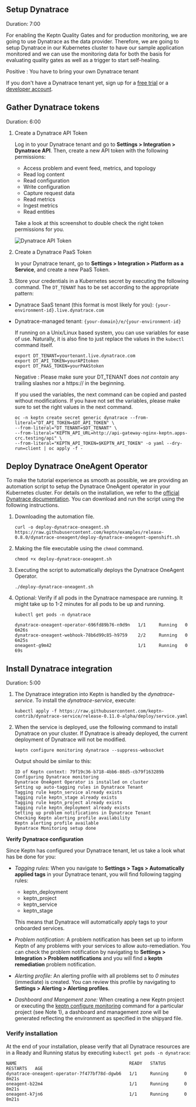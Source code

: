 
## Setup Dynatrace
Duration: 7:00

For enabling the Keptn Quality Gates and for production monitoring, we are going to use Dynatrace as the data provider. Therefore, we are going to setup Dynatrace in our Kubernetes cluster to have our sample application monitored and we can use the monitoring data for both the basis for evaluating quality gates as well as a trigger to start self-healing.

Positive
: You have to bring your own Dynatrace tenant

If you don't have a Dynatrace tenant yet, sign up for a [free trial](https://www.dynatrace.com/trial/) or a [developer account](https://www.dynatrace.com/developer/).

## Gather Dynatrace tokens
Duration: 6:00

1. Create a Dynatrace API Token

    Log in to your Dynatrace tenant and go to **Settings > Integration > Dynatrace API**. Then, create a new API token with the following permissions:

    - Access problem and event feed, metrics, and topology
    - Read log content
    - Read configuration
    - Write configuration
    - Capture request data
    - Read metrics
    - Ingest metrics
    - Read entities

    Take a look at this screenshot to double check the right token permissions for you.

    ![Dynatrace API Token](./assets/dt_api_token.png)

1. Create a Dynatrace PaaS Token

    In your Dynatrace tenant, go to **Settings > Integration > Platform as a Service**, and create a new PaaS Token.

1. Store your credentials in a Kubernetes secret by executing the following command. The `DT_TENANT` has to be set according to the appropriate pattern:
  - Dynatrace SaaS tenant (this format is most likely for you): `{your-environment-id}.live.dynatrace.com`
  - Dynatrace-managed tenant: `{your-domain}/e/{your-environment-id}`

    If running on a Unix/Linux based system, you can use variables for ease of use. Naturally, it is also fine to just replace the values in the `kubectl` command itself.

    <!-- var DT_TENANT -->
    <!-- var DT_API_TOKEN -->
    <!-- var DT_PAAS_TOKEN -->

    ```
    export DT_TENANT=yourtenant.live.dynatrace.com
    export DT_API_TOKEN=yourAPItoken
    export DT_PAAS_TOKEN=yourPAAStoken
    ```

    Negative
    : Please make sure your DT_TENANT does _not contain_ any trailing slashes nor a https:// in the beginning.

    If you used the variables, the next command can be copied and pasted without modifications. If you have not set the variables, please make sure to set the right values in the next command.
    
    <!-- command -->
    ```
    oc -n keptn create secret generic dynatrace --from-literal="DT_API_TOKEN=$DT_API_TOKEN" \
    --from-literal="DT_TENANT=$DT_TENANT" \
    --from-literal="KEPTN_API_URL=http://api-gateway-nginx-keptn.apps-crc.testing/api" \
    --from-literal="KEPTN_API_TOKEN=$KEPTN_API_TOKEN" -o yaml --dry-run=client | oc apply -f -
    ```

## Deploy Dynatrace OneAgent Operator

To make the tutorial experience as smooth as possible, we are providing an automation script to setup the Dynatrace OneAgent operator in your Kubernetes cluster. For details on the installation, we refer to the [official Dynatrace documentation](https://www.dynatrace.com/support/help/technology-support/cloud-platforms/kubernetes/deploy-oneagent-k8/). You can download and run the script using the following instructions.

1. Downloading the automation file.

    <!-- command -->
    ```
    curl -o deploy-dynatrace-oneagent.sh https://raw.githubusercontent.com/keptn/examples/release-0.8.0/dynatrace-oneagent/deploy-dynatrace-oneagent-openshift.sh
    ```

1. Making the file executable using the `chmod` command.

    <!-- command -->
    ```
    chmod +x deploy-dynatrace-oneagent.sh
    ```

1. Executing the script to automatically deploys the Dynatrace OneAgent Operator.

    <!-- command -->
    ```
    ./deploy-dynatrace-oneagent.sh
    ```

1. Optional: Verify if all pods in the Dynatrace namespace are running. It might take up to 1-2 minutes for all pods to be up and running.

    <!-- debug -->
    ```
    kubectl get pods -n dynatrace
    ```

    ```
    dynatrace-oneagent-operator-696fd89b76-n9d9n   1/1     Running   0          6m26s
    dynatrace-oneagent-webhook-78b6d99c85-h9759    2/2     Running   0          6m25s
    oneagent-g9m42                                 1/1     Running   0          69s
    ```


## Install Dynatrace integration
Duration: 5:00

1. The Dynatrace integration into Keptn is handled by the *dynatrace-service*. To install the *dynatrace-service*, execute:

    <!-- command -->
    ```
    kubectl apply -f https://raw.githubusercontent.com/keptn-contrib/dynatrace-service/release-0.11.0-alpha/deploy/service.yaml
    ```

1. When the service is deployed, use the following command to install Dynatrace on your cluster. If Dynatrace is already deployed, the current deployment of Dynatrace will not be modified.

    <!-- command -->
    ```
    keptn configure monitoring dynatrace --suppress-websocket
    ```

    Output should be similar to this:
    ```
    ID of Keptn context: 79f19c36-b718-4bb6-88d5-cb79f163289b
    Configuring Dynatrace monitoring
    Dynatrace OneAgent Operator is installed on cluster
    Setting up auto-tagging rules in Dynatrace Tenant
    Tagging rule keptn_service already exists
    Tagging rule keptn_stage already exists
    Tagging rule keptn_project already exists
    Tagging rule keptn_deployment already exists
    Setting up problem notifications in Dynatrace Tenant
    Checking Keptn alerting profile availability
    Keptn alerting profile available
    Dynatrace Monitoring setup done
    ```

**Verify Dynatrace configuration**

Since Keptn has configured your Dynatrace tenant, let us take a look what has be done for you:


- *Tagging rules:* When you navigate to **Settings > Tags > Automatically applied tags** in your Dynatrace tenant, you will find following tagging rules:
    - keptn_deployment
    - keptn_project
    - keptn_service
    - keptn_stage
  
    This means that Dynatrace will automatically apply tags to your onboarded services.

- *Problem notification:* A problem notification has been set up to inform Keptn of any problems with your services to allow auto-remediation. You can check the problem notification by navigating to **Settings > Integration > Problem notifications** and you will find a **keptn remediation** problem notification.

- *Alerting profile:* An alerting profile with all problems set to *0 minutes* (immediate) is created. You can review this profile by navigating to **Settings > Alerting > Alerting profiles**.

- *Dashboard and Mangement zone:* When creating a new Keptn project or executing the [keptn configure monitoring](https://keptn.sh/docs/0.6.0/reference/cli/commands/keptn_configure_monitoring/) command for a particular project (see Note 1), a dashboard and management zone will be generated reflecting the environment as specified in the shipyard file.

### Verify installation

At the end of your installation, please verify that all Dynatrace resources are in a Ready and Running status by executing `kubectl get pods -n dynatrace`:

```
NAME                                           READY   STATUS       RESTARTS   AGE
dynatrace-oneagent-operator-7f477bf78d-dgwb6   1/1     Running      0          8m21s
oneagent-b22m4                                 1/1     Running      0          8m21s
oneagent-k7jn6                                 1/1     Running      0          8m21s
```

